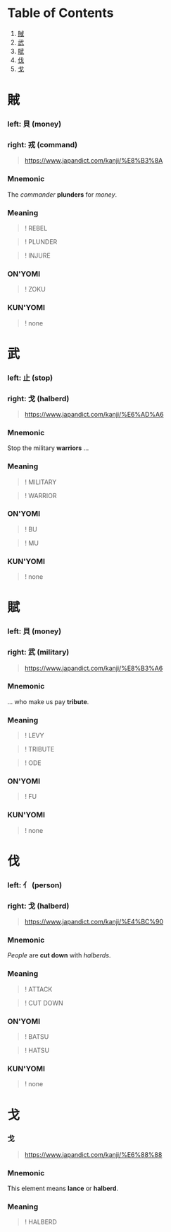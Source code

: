 # Table of Contents

1. [賊](#賊)
2. [武](#武)
3. [賦](#賦)
4. [伐](#伐)
5. [戈](#戈)


# 賊
### left: 貝 (money)
### right: 戎 (command)
> https://www.japandict.com/kanji/%E8%B3%8A

### Mnemonic
The _commander_ **plunders** for _money_.

### Meaning
>! REBEL

>! PLUNDER

>! INJURE

### ON'YOMI
>! ZOKU

### KUN'YOMI
>! none


# 武
### left: 止 (stop)
### right: 戈 (halberd)
> https://www.japandict.com/kanji/%E6%AD%A6

### Mnemonic
Stop the military **warriors** ...

### Meaning
>! MILITARY

>! WARRIOR

### ON'YOMI
>! BU

>! MU

### KUN'YOMI
>! none


# 賦
### left: 貝 (money)
### right: 武 (military)
> https://www.japandict.com/kanji/%E8%B3%A6

### Mnemonic
... who make us pay **tribute**.

### Meaning
>! LEVY

>! TRIBUTE

>! ODE

### ON'YOMI
>! FU

### KUN'YOMI
>! none


# 伐
### left: ⺅ (person)
### right: 戈 (halberd)
> https://www.japandict.com/kanji/%E4%BC%90

### Mnemonic
_People_ are **cut down** with _halberds_.

### Meaning
>! ATTACK

>! CUT DOWN

### ON'YOMI
>! BATSU

>! HATSU

### KUN'YOMI
>! none


# 戈
### 戈
> https://www.japandict.com/kanji/%E6%88%88

### Mnemonic
This element means **lance** or **halberd**.

### Meaning
>! HALBERD
